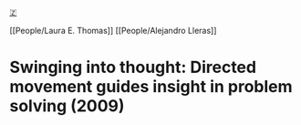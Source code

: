 [🇿](zotero://select/library/items/Q8YNQVBQ)

[[People/Laura E. Thomas]] [[People/Alejandro Lleras]] 
# Swinging into thought: Directed movement guides insight in problem solving (2009)

